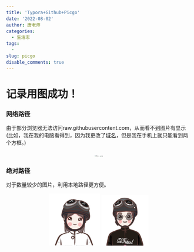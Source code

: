 ```yaml
---
title: 'Typora+Github+Picgo'
date: '2022-08-02'
author: 唐老师
categories:
  - 生活志
tags:
  - 
slug: picgo
disable_comments: true
---
```

#  记录用图成功！

### 网络路径
由于部分浏览器无法访问raw.githubusercontent.com，从而看不到图片有显示(比如，我在我的电脑看得到，因为我更改了[域名](https://blog.csdn.net/weixin_44293949/article/details/121863559)，但是我在手机上就只能看到两个方框。)
<p style="text-align: center;">
	<img src="https://raw.githubusercontent.com/Tang-Jay/imag/main/202208031714162.jpeg" alt="Tang" style="zoom:20%;" />
	<img src="https://raw.githubusercontent.com/Tang-Jay/imag/main/202208031714158.jpeg" alt="Lung" style="zoom:17%;" />
</p>



### 绝对路径

对于数量较少的图片，利用本地路径更方便。
<p style="text-align: center;">
	<img src="/images/Tang.jpeg" alt="WechatIMG435" style="zoom:20%;" />
	<img src="/images/Lung.jpeg" alt="WechatIMG436" style="zoom:17%;" />
</p>
